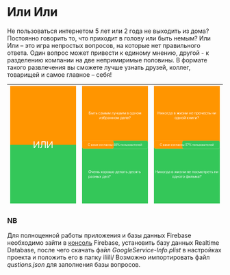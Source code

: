 #  Или Или

Не пользоваться интернетом 5 лет или 2 года не выходить из дома? Постоянно говорить то, что приходит в голову или быть немым?
Или Или – это игра непростых вопросов, на которые нет правильного ответа. Один вопрос может привести к единому мнению, другой - к разделению компании на две непримиримые половины. В формате такого развлечения вы сможете лучше узнать друзей, коллег, товарищей и самое главное – себя!

| ![screenshot 1](https://github.com/vikgor/iliili/blob/master/screenshots/Simulator%20Screen%20Shot%20-%20iPhone%208%20Plus%201.png)  |  ![screenshot 2](https://github.com/vikgor/iliili/blob/master/screenshots/Simulator%20Screen%20Shot%20-%20iPhone%208%20Plus%202.png)  |  ![screenshot 3](https://github.com/vikgor/iliili/blob/master/screenshots/Simulator%20Screen%20Shot%20-%20iPhone%208%20Plus%203.png)  |
|:-:|:-:|:-:|

### NB
Для полноценной работы приложения и базы данных Firebase необходимо зайти в [консоль](https://console.firebase.google.com/) Firebase, установить базу данных Realtime Database, после чего скачать файл *GoogleService-Info.plist* в настройках проекта и положить его в папку iliili/
Возможно импортировать файл *qustions.json* для заполнения базы вопросов.
